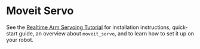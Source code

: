 # Moveit Servo

See the [Realtime Arm Servoing Tutorial](https://moveit.picknik.ai/main/doc/realtime_servo/realtime_servo_tutorial.html) for installation instructions, quick-start guide, an overview about `moveit_servo`, and to learn how to set it up on your robot.
